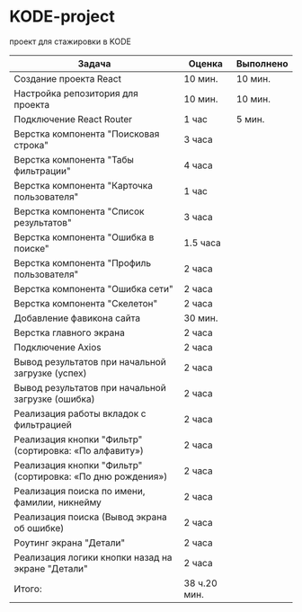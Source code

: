 # KODE-project

проект для стажировки в KODE

| Задача                                                     | Оценка       | Выполнено |
| ---------------------------------------------------------- | ------------ | --------- |
| Создание проекта React                                     | 10 мин.      | 10 мин.   |
| Настройка репозитория для проекта                          | 10 мин.      | 10 мин.   |
| Подключение React Router                                   | 1 час        | 5 мин.    |
| Верстка компонента "Поисковая строка"                      | 3 часа       |           |
| Верстка компонента "Табы фильтрации"                       | 4 часа       |           |
| Верстка компонента "Карточка пользователя"                 | 1 час        |           |
| Верстка компонента "Список результатов"                    | 3 часа       |           |
| Верстка компонента "Ошибка в поиске"                       | 1.5 часа     |           |
| Верстка компонента "Профиль пользователя"                  | 2 часа       |           |
| Верстка компонента "Ошибка сети"                           | 2 часа       |           |
| Верстка компонента "Скелетон"                              | 2 часа       |           |
| Добавление фавикона сайта                                  | 30 мин.      |           |
| Верстка главного экрана                                    | 2 часа       |           |
| Подключение Axios                                          | 2 часа       |           |
| Вывод результатов при начальной загрузке (успех)           | 2 часа       |           |
| Вывод результатов при начальной загрузке (ошибка)          | 2 часа       |           |
| Реализация работы вкладок с фильтрацией                    | 2 часа       |           |
| Реализация кнопки "Фильтр" (сортировка: «По алфавиту»)     | 2 часа       |           |
| Реализация кнопки "Фильтр" (сортировка: «По дню рождения») | 2 часа       |           |
| Реализация поиска по имени, фамилии, никнейму              | 2 часа       |           |
| Реализация поиска (Вывод экрана об ошибке)                 | 2 часа       |           |
| Роутинг экрана "Детали"                                    | 2 часа       |           |
| Реализация логики кнопки назад на экране "Детали"          | 2 часа       |           |
| Итого:                                                     | 38 ч.20 мин. |           |
